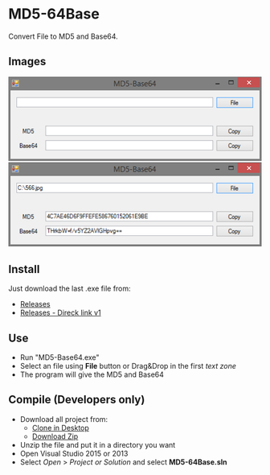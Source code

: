 # MD5-64Base
Convert File to MD5 and Base64.

## Images

![alt text](https://github.com/ZeroDrako/MD5-64Base/blob/master/images/sshot-1.png "Window of Program")
![alt text](https://github.com/ZeroDrako/MD5-64Base/blob/master/images/sshot-2.png "Example with an image")

## Install
Just download the last .exe file from: 

* [Releases](https://github.com/ZeroDrako/MD5-64Base/releases)
* [Releases - Direck link v1](https://github.com/ZeroDrako/MD5-64Base/releases/download/1.0.0/MD5-Base64.exe)
   
## Use
* Run "MD5-Base64.exe"
* Select an file using **File** button or Drag&Drop in the first *text zone*
* The program will give the MD5 and Base64

## Compile (Developers only)
* Download all project from:
  * [Clone in Desktop](github-windows://openRepo/https://github.com/ZeroDrako/MD5-64Base)
  * [Download Zip](https://github.com/ZeroDrako/MD5-64Base/archive/master.zip)
* Unzip the file and put it in a directory you want
* Open Visual Studio 2015 or 2013
* Select *Open* > *Project or Solution* and select **MD5-64Base.sln**
